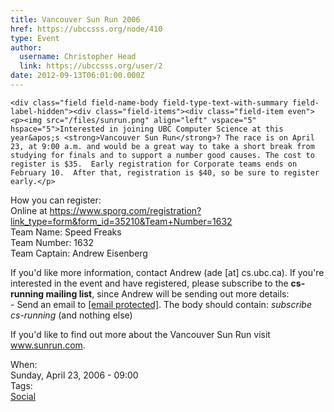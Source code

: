 ```yaml
---
title: Vancouver Sun Run 2006 
href: https://ubccsss.org/node/410
type: Event
author:
  username: Christopher Head
  link: https://ubccsss.org/user/2
date: 2012-09-13T06:01:00.000Z
---
```



    <div class="field field-name-body field-type-text-with-summary field-label-hidden"><div class="field-items"><div class="field-item even"><p><img src="/files/sunrun.png" align="left" vspace="5" hspace="5">Interested in joining UBC Computer Science at this year&apos;s <strong>Vancouver Sun Run</strong>? The race is on April 23, at 9:00 a.m. and would be a great way to take a short break from studying for finals and to support a number good causes. The cost to register is $35.  Early registration for Corporate teams ends on February 10.  After that, registration is $40, so be sure to register early.</p>
<p>How you can register:<br>
Online at <a href="https://www.sporg.com/registration?link_type=form&amp;form_id=35210&amp;Team+Number=1632">https://www.sporg.com/registration?link_type=form&amp;form_id=35210&amp;Team+Number=1632</a><br>
Team Name: Speed Freaks<br>
Team Number: 1632<br>
Team Captain: Andrew Eisenberg</p>
<p>If you&apos;d like more information, contact Andrew (ade [at] cs.ubc.ca). If you&apos;re interested in the event and have registered, please subscribe to the <strong>cs-running mailing list</strong>, since Andrew will be sending out more details:<br>
- Send an email to <a href="/cdn-cgi/l/email-protection#aac7cbc0c5d8cec5c7c5eac9d984dfc8c984c9cb"><span class="__cf_email__" data-cfemail="1578747f7a67717a787a5576663b6077763b7674">[email&#xA0;protected]</span></a>. The body should contain: <em>subscribe cs-running</em> (and nothing else)</p>
<p>If you&apos;d like to find out more about the Vancouver Sun Run visit <a href="http://www.sunrun.com">www.sunrun.com</a>.</p>
<!--break--></div></div></div><div class="field field-name-field-dates field-type-datetime field-label-above"><div class="field-label">When:&#xA0;</div><div class="field-items"><div class="field-item even"><span class="date-display-single">Sunday, April 23, 2006 - 09:00</span></div></div></div>    <footer>
    <div class="field field-name-field-tags field-type-taxonomy-term-reference field-label-above"><div class="field-label">Tags:&#xA0;</div><div class="field-items"><div class="field-item even"><a href="/social">Social</a></div></div></div>      </footer>
    